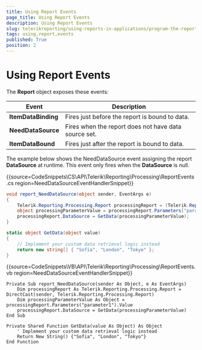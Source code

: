 ```yaml
---
title: Using Report Events
page_title: Using Report Events 
description: Using Report Events
slug: telerikreporting/using-reports-in-applications/program-the-report-definition/report-events/using-report-events
tags: using,report,events
published: True
position: 2
---
```


# Using Report Events




The __Report__ object exposes these events:         


| Event | Description |
| ------ | ------ |
| __ItemDataBinding__ |Fires just before the report is bound to data.|
| __NeedDataSource__ |Fires when the report does not have data source set.|
| __ItemDataBound__ |Fires just after the report is bound to data.|


The example below shows the NeedDataSource event assigning the report __DataSource__ at runtime. This event only fires when the __DataSource__ is null.         

{{source=CodeSnippets\CS\API\Telerik\Reporting\Processing\ReportEvents.cs region=NeedDataSourceEventHandlerSnippet}}
````C#
void report_NeedDataSource(object sender, EventArgs e)
{
    Telerik.Reporting.Processing.Report processingReport = (Telerik.Reporting.Processing.Report)sender;
    object processingParameterValue = processingReport.Parameters["parameter1"].Value;
    processingReport.DataSource = GetData(processingParameterValue);
}

static object GetData(object value)
{
    // Implement your custom data retrieval logic instead
    return new string[] { "Sofia", "London", "Tokyo" };
}
````
{{source=CodeSnippets\VB\API\Telerik\Reporting\Processing\ReportEvents.vb region=NeedDataSourceEventHandlerSnippet}}
````VB
Private Sub report_NeedDataSource(sender As Object, e As EventArgs)
    Dim processingReport As Telerik.Reporting.Processing.Report = DirectCast(sender, Telerik.Reporting.Processing.Report)
    Dim processingParameterValue As Object = processingReport.Parameters("parameter1").Value
    processingReport.DataSource = GetData(processingParameterValue)
End Sub

Private Shared Function GetData(value As Object) As Object
    ' Implement your custom data retrieval logic instead
    Return New String() {"Sofia", "London", "Tokyo"}
End Function
````

